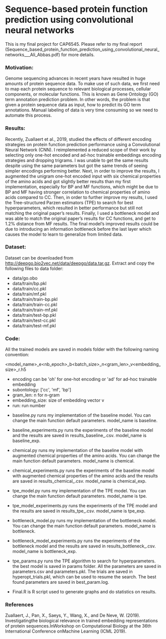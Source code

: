 # Sequence-based protein function prediction using convolutional neural networks


This is my final project for CAP6545. Please refer to my final report (Sequence_based_protein_function_prediction_using_convolutional_neural_networks___Ali_Abbas.pdf) for more details.

### Motivation: 

Genome sequencing advances in recent years have resulted in huge amounts of protein sequence data. To make use of such data, we first need to map each protein sequence to relevant biological processes, cellular components, or molecular functions. This is known as Gene Ontology (GO) term annotation prediction problem. In other words, the problem is that given a protein sequence data as input, how to predict its GO term annotations. Manual labeling of data is very time consuming so we need to automate this process.

 
### Results: 

Recently, Zuallaert et al., 2019, studied the effects of different encoding strategies on protein function prediction performance using a Convolutional Neural Network (CNN). I reimplemented a reduced scope of their work by selecting only one-hot encoded and ad-hoc trainable embeddings encoding strategies and dropping trigrams. I was unable to get the same results despite using the same parameters but got the same trends of seeing simpler encodings performing better. Next, in order to improve the results, I augmented the unigram one-hot encoded input with six chemical properties of the amino acids and got slightly better results than my first implementation, especially for BP and MF functions, which might be due to BP and MF having stronger correlation to chemical properties of amino acids compared to CC. Then, in order to further improve my results, I used the Tree-structured Parzen estimators (TPE) to search for best hyperparameters, which resulted in better performance but still not matching the original paper’s results. Finally, I used a bottleneck model and was able to match the original paper’s results for CC functions, and get to 1.2% distance from MF results. The final model’s improved results could be due to introducing an information bottleneck before the last layer which causes the model to learn to generalize from limited data.

### Dataset:

Dataset can be downloaded from http://deepgo.bio2vec.net/data/deepgo/data.tar.gz. Extract and copy the following files to data folder:

+ data/go.obo
+ data/train/bp.pkl
+ data/train/cc.pkl
+ data/train/mf.pkl
+ data/train/train-bp.pkl
+ data/train/train-cc.pkl
+ data/train/train-mf.pkl
+ data/train/test-bp.pkl
+ data/train/test-cc.pkl
+ data/train/test-mf.pkl

### Code:

All the trained models are saved in models folder with the following naming convention:

<model_name>_<encoding>_<subontology>_e<nb_epoch>_b<batch_size>_n<gram_len>_v<embedding_size>_r<run>.h5

+ encoding can be 'oh' for one-hot encoding or 'ad' for ad-hoc trainable embedding
+ subontology: ['cc', 'mf', 'bp']
+ gram_len: n for n-gram
+ embedding_size: size of embedding vector v
+ run: run number

- baseline.py runs my implementation of the baseline model. You can change the main function default parameters. model_name is baseline.
- baseline_experiments.py runs the experiments of the baseline model and the results are saved in results_baseline_<number of epochs>.csv. model_name is baseline_exp.
- chemical.py runs my implementation of the baseline model with augmented chemical properties of the amino acids. You can change the main function default parameters. model_name is chemical.
- chemical_experiments.py runs the experiments of the baseline model with augmented chemical properties of the amino acids and the results are saved in results_chemical_<number of epochs>.csv. model_name is chemical_exp.
- tpe_model.py runs my implementation of the TPE model. You can change the main function default parameters. model_name is tpe.
- tpe_model_experiments.py runs the experiments of the TPE model and the results are saved in results_tpe_<number of epochs>.csv. model_name is tpe_exp.
- bottleneck_model.py runs my implementation of the bottleneck model. You can change the main function default parameters. model_name is bottleneck.
- bottleneck_model_experiments.py runs the experiments of the bottleneck model and the results are saved in results_bottleneck_<number of epochs>.csv. model_name is bottleneck_exp.


- tpe_params.py runs the TPE algorithm to search for hyperparameters. the best model is saved in params folder. All the parameters are saved in parameters.csv and parameters.pkl. The trials are saved in hyperopt_trials.pkl, which can be used to resume the search. The best found parameters are saved in best_param.log.

- Final.R is R script used to generate graphs and do statistics on results.




### References

Zuallaert, J., Pan, X., Saeys, Y., Wang, X., and De Neve, W. (2019).  Investigatingthe biological relevance in trained embedding representations of protein sequences.InWorkshop on Computational Biology at the 36th International Conference onMachine Learning (ICML 2019).
